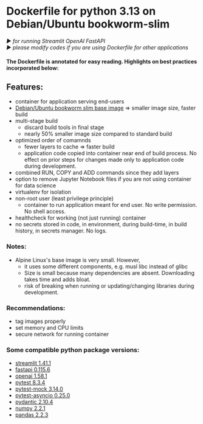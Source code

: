 # Dockerfile for python 3.13 on Debian/Ubuntu bookworm-slim
*▶️ for running Streamlit OpenAI FastAPI*   
*▶️ please modify codes if you are using Dockerfile for other applications*
#### The Dockerfile is annotated for easy reading. Highlights on best practices incorporated below:

## Features:
- container for application serving end-users
- [Debian/Ubuntu bookworm slim base image](https://hub.docker.com/layers/library/python/3.13.1-slim-bookworm/images/sha256-c5aba0b4da73e67be91c7b4a413d7fbb04d20c13a9fce4706adf6ec69bcc7bb6?context=explore) => smaller image size, faster build
- multi-stage build
  - discard build tools in final stage
  - nearly 50% smaller image size compared to standard build
- optimized order of comamnds
  - fewer layers to cache => faster build
  - application code copied into container near end of build process. No effect on prior steps for changes made only to application code during development.
- combined RUN, COPY and ADD commands since they add layers
- option to remove Jupyter Notebook files if you are not using container for data science
- virtualenv for isolation
- non-root user (least privilege principle)
  - container to run application meant for end user. No write permission. No shell access.
- healthcheck for working (not just running) container
- no secrets stored in code, in environment, during build-time, in build history, in secrets manager. No logs.

### Notes:
- Alpine Linux's base image is very small. However,
  - it uses some different components, e.g. musl libc instead of glibc
  - Size is small because many dependencies are absent. Downloading takes time and adds bloat.
  - risk of breaking when running or updating/changing libraries during development.

### Recommendations:
- tag images properly
- set memory and CPU limits
- secure network for running container

### Some compatible python package versions:
- [streamlit 1.41.1](https://pypi.org/project/streamlit/)
- [fastapi 0.115.6](https://pypi.org/project/fastapi/)
- [openai 1.58.1](https://pypi.org/project/openai/)
- [pytest 8.3.4](https://pypi.org/project/pytest/)
- [pytest-mock 3.14.0](https://pypi.org/project/pytest-mock/)
- [pytest-asyncio 0.25.0](https://pypi.org/project/pytest-asyncio/)
- [pydantic 2.10.4](https://pypi.org/project/pydantic/)
- [numpy 2.2.1](https://pypi.org/project/numpy/)
- [pandas 2.2.3](https://pypi.org/project/pandas/)
